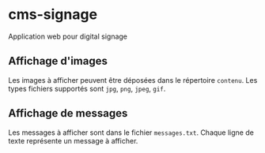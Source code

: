 # cms-signage
Application web pour digital signage

## Affichage d'images

Les images à afficher peuvent être déposées dans le répertoire `contenu`. Les types fichiers supportés sont `jpg`, `png`, `jpeg`, `gif`.

## Affichage de messages

Les messages à afficher sont dans le fichier `messages.txt`. Chaque ligne de texte représente un message à afficher.